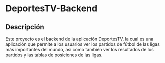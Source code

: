 # DeportesTV-Backend
## Descripción
Este proyecto es el backend de la aplicación DeportesTV, la cual es una aplicación que permite a los usuarios ver los partidos de fútbol de las ligas más importantes del mundo, así como también ver los resultados de los partidos y las tablas de posiciones de las ligas.